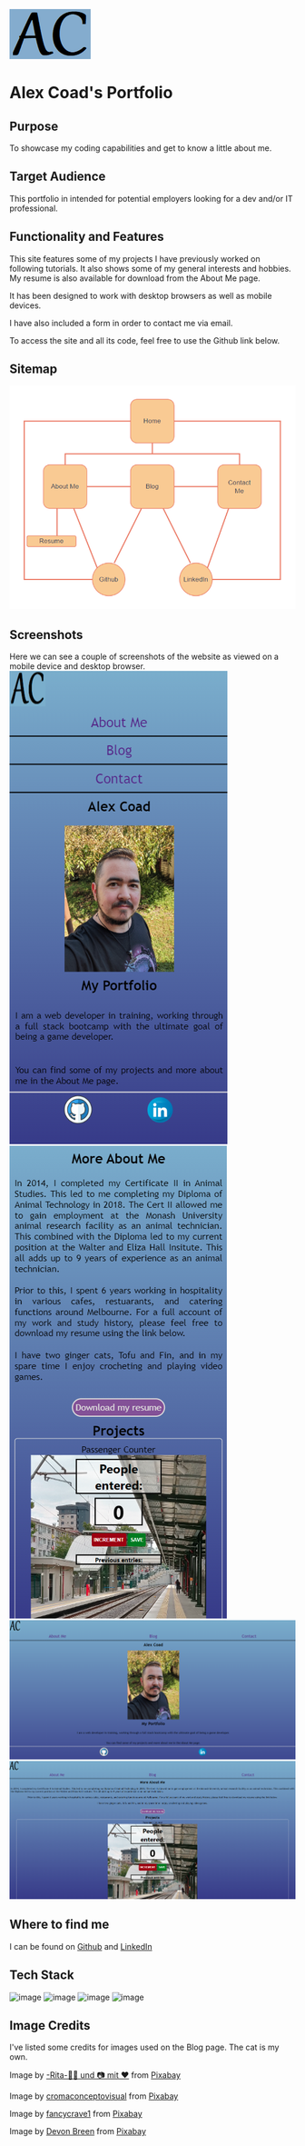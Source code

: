 ![image](images/icon-new.png)
# Alex Coad's Portfolio

## __Purpose__
To showcase my coding capabilities and get to know a little about me.

## __Target Audience__
This portfolio in intended for potential employers looking for a dev and/or IT professional.

## __Functionality and Features__
This site features some of my projects I have previously worked on following tutorials. It also shows some of my general interests and hobbies. My resume is also available for download from the About Me page.

It has been designed to work with desktop browsers as well as mobile devices.

I have also included a form in order to contact me via email.

To access the site and all its code, feel free to use the Github link below.

## __Sitemap__
![image](images/sitemap.png)

## __Screenshots__
Here we can see a couple of screenshots of the website as viewed on a mobile device and desktop browser.
![image](images/mobile-home.png)  ![image](images/mobile-about.png)
![image](images/desktop-home.png)
![image](images/desktop-about.png)

## __Where to find me__
I can be found on [Github](https://github.com/forkets/Portfolio) and [LinkedIn](https://www.linkedin.com/in/alex-coad-60a3b5251/)

## __Tech Stack__
![image](https://img.shields.io/badge/HTML5-red) ![image](https://img.shields.io/badge/CSS-blue)
![image](https://img.shields.io/badge/Git-black) ![image](https://img.shields.io/badge/Netlify-97F9F9)

## Image Credits
I've listed some credits for images used on the Blog page. The cat is my own.

Image by <a href="https://pixabay.com/users/ritae-19628/?utm_source=link-attribution&utm_medium=referral&utm_campaign=image&utm_content=746005">-Rita-👩‍🍳 und 📷 mit ❤</a> from <a href="https://pixabay.com//?utm_source=link-attribution&utm_medium=referral&utm_campaign=image&utm_content=746005">Pixabay</a>

Image by <a href="https://pixabay.com/users/cromaconceptovisual-4595909/?utm_source=link-attribution&utm_medium=referral&utm_campaign=image&utm_content=6022003">cromaconceptovisual</a> from <a href="https://pixabay.com//?utm_source=link-attribution&utm_medium=referral&utm_campaign=image&utm_content=6022003">Pixabay</a>

Image by <a href="https://pixabay.com/users/fancycrave1-1115284/?utm_source=link-attribution&utm_medium=referral&utm_campaign=image&utm_content=820275">fancycrave1</a> from <a href="https://pixabay.com//?utm_source=link-attribution&utm_medium=referral&utm_campaign=image&utm_content=820275">Pixabay</a>

Image by <a href="https://pixabay.com/users/dbreen-1643989/?utm_source=link-attribution&utm_medium=referral&utm_campaign=image&utm_content=1085072">Devon Breen</a> from <a href="https://pixabay.com//?utm_source=link-attribution&utm_medium=referral&utm_campaign=image&utm_content=1085072">Pixabay</a>